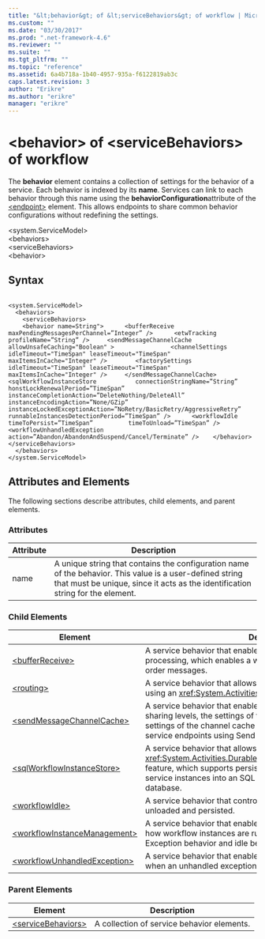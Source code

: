 ```yaml
---
title: "&lt;behavior&gt; of &lt;serviceBehaviors&gt; of workflow | Microsoft Docs"
ms.custom: ""
ms.date: "03/30/2017"
ms.prod: ".net-framework-4.6"
ms.reviewer: ""
ms.suite: ""
ms.tgt_pltfrm: ""
ms.topic: "reference"
ms.assetid: 6a4b718a-1b40-4957-935a-f6122819ab3c
caps.latest.revision: 3
author: "Erikre"
ms.author: "erikre"
manager: "erikre"
---
```

# &lt;behavior&gt; of &lt;serviceBehaviors&gt; of workflow
The **behavior** element contains a collection of settings for the behavior of a service. Each behavior is indexed by its **name**. Services can link to each behavior through this name using the **behaviorConfiguration**attribute of the [\<endpoint>](../../../../../docs/framework/configuring-apps/file-schema/wcf/endpoint-element.md) element. This allows endpoints to share common behavior configurations without redefining the settings.  
  
 \<system.ServiceModel>  
\<behaviors>  
\<serviceBehaviors>  
\<behavior>  
  
## Syntax  
  
```  
  
<system.ServiceModel>  
  <behaviors>  
    <serviceBehaviors>  
    <behavior name=String">      <bufferReceive maxPendingMessagesPerChannel=”Integer” />      <etwTracking profileName=”String” />     <sendMessageChannelCache allowUnsafeCaching="Boolean" >                <channelSettings idleTimeout="TimeSpan" leaseTimeout="TimeSpan" maxItemsInCache="Integer" />        <factorySettings idleTimeout="TimeSpan" leaseTimeout="TimeSpan" maxItemsInCache="Integer" />     </sendMessageChannelCache>      <sqlWorkflowInstanceStore           connectionStringName=”String”           honstLockRenewalPeriod=”TimeSpan”          instanceCompletionAction=”DeleteNothing/DeleteAll”          instanceEncodingAction=”None/GZip”          instanceLockedExceptionAction=”NoRetry/BasicRetry/AggressiveRetry”          runnableInstancesDetectionPeriod=”TimeSpan” />      <workflowIdle timeToPersist=”TimeSpan”          timeToUnload=”TimeSpan” />      <workflowUnhandledException action=”Abandon/AbandonAndSuspend/Cancel/Terminate” />    </behavior>    </serviceBehaviors>  
  </behaviors>  
</system.ServiceModel>  
```  
  
## Attributes and Elements  
 The following sections describe attributes, child elements, and parent elements.  
  
### Attributes  
  
|Attribute|Description|  
|---------------|-----------------|  
|name|A unique string that contains the configuration name of the behavior. This value is a user-defined string that must be unique, since it acts as the identification string for the element.|  
  
### Child Elements  
  
|Element|Description|  
|-------------|-----------------|  
|[\<bufferReceive>](../../../../../docs/framework/configuring-apps/file-schema/wf/bufferreceive.md)|A service behavior that enables a service to use buffered receive processing, which enables a workflow service to process out-of-order messages.|  
|[\<routing>](../../../../../docs/framework/configuring-apps/file-schema/wcf/routing-of-servicebehavior.md)|A service behavior that allows a service to utilize ETW tracking using an <xref:System.Activities.Tracking.ETWTrackingParticipant>.|  
|[\<sendMessageChannelCache>](../../../../../docs/framework/configuring-apps/file-schema/wf/sendmessagechannelcache.md)|A service behavior that enables the customization of the cache sharing levels, the settings of the channel factory cache, and the settings of the channel cache for workflows that send messages to service endpoints using Send messaging activities.|  
|[\<sqlWorkflowInstanceStore>](../../../../../docs/framework/configuring-apps/file-schema/wf/sqlworkflowinstancestore.md)|A service behavior that allows you to configure the <xref:System.Activities.DurableInstancing.SqlWorkflowInstanceStore> feature, which supports persisting state information for workflow service instances into an SQL Server 2005 or SQL Server 2008 database.|  
|[\<workflowIdle>](../../../../../docs/framework/configuring-apps/file-schema/wf/workflowidle.md)|A service behavior that controls when idle workflow instances are unloaded and persisted.|  
|[\<workflowInstanceManagement>](../../../../../docs/framework/configuring-apps/file-schema/wf/workflowinstancemanagement.md)|A service behavior that enables you to specify settings that control how workflow instances are run, including persistence, unhandled Exception behavior and idle behavior.|  
|[\<workflowUnhandledException>](../../../../../docs/framework/configuring-apps/file-schema/wf/workflowunhandledexception.md)|A service behavior that enables you to specify the action to take when an unhandled exception occurs within a workflow service.|  
  
### Parent Elements  
  
|Element|Description|  
|-------------|-----------------|  
|[\<serviceBehaviors>](../../../../../docs/framework/configuring-apps/file-schema/wf/servicebehaviors-of-workflow.md)|A collection of service behavior elements.|